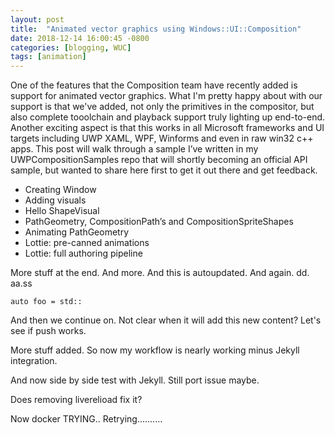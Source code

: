 ```yaml
---
layout: post
title:  "Animated vector graphics using Windows::UI::Composition"
date: 2018-12-14 16:00:45 -0800
categories: [blogging, WUC]
tags: [animation]
---
```

One of the features that the Composition team have recently added is support for animated vector graphics.  What I'm pretty happy about with our support is that we've added, not only the primitives in the compositor, but also complete tooolchain and playback support truly lighting up end-to-end.  Another exciting aspect is that this works in all Microsoft frameworks and UI targets including UWP XAML, WPF, Winforms and even in raw win32 c++ apps.  This post will walk through a sample I’ve written in my UWPCompositionSamples repo that will shortly becoming an official API sample, but wanted to share here first to get it out there and get feedback.

- Creating Window
- Adding visuals
- Hello ShapeVisual
- PathGeometry, CompositionPath’s and CompositionSpriteShapes
- Animating PathGeometry
- Lottie: pre-canned animations
- Lottie: full authoring pipeline

More stuff at the end.  And more.  And this is autoupdated.  And again. dd. aa.ss

```cppwinrt
auto foo = std::
```

And then we continue on.  Not clear when it will add this new content?  Let's see if push works.

More stuff added.  So now my workflow is nearly working minus Jekyll integration.

And now side by side test with Jekyll.  Still port issue maybe.

Does removing liverelioad fix it?

Now docker
TRYING..
Retrying..........